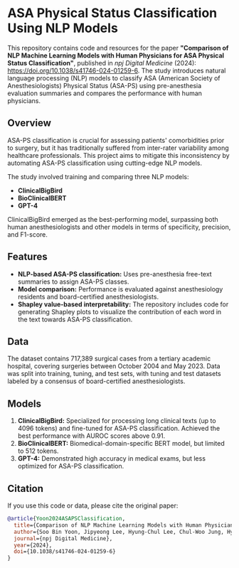 # ASA Physical Status Classification Using NLP Models

This repository contains code and resources for the paper **"Comparison of NLP Machine Learning Models with Human Physicians for ASA Physical Status Classification"**, published in *npj Digital Medicine* (2024): https://doi.org/10.1038/s41746-024-01259-6. The study introduces natural language processing (NLP) models to classify ASA (American Society of Anesthesiologists) Physical Status (ASA-PS) using pre-anesthesia evaluation summaries and compares the performance with human physicians.

## Overview

ASA-PS classification is crucial for assessing patients' comorbidities prior to surgery, but it has traditionally suffered from inter-rater variability among healthcare professionals. This project aims to mitigate this inconsistency by automating ASA-PS classification using cutting-edge NLP models.

The study involved training and comparing three NLP models:
- **ClinicalBigBird**
- **BioClinicalBERT**
- **GPT-4**

ClinicalBigBird emerged as the best-performing model, surpassing both human anesthesiologists and other models in terms of specificity, precision, and F1-score.

## Features

- **NLP-based ASA-PS classification:** Uses pre-anesthesia free-text summaries to assign ASA-PS classes.
- **Model comparison:** Performance is evaluated against anesthesiology residents and board-certified anesthesiologists.
- **Shapley value-based interpretability:** The repository includes code for generating Shapley plots to visualize the contribution of each word in the text towards ASA-PS classification.

## Data

The dataset contains 717,389 surgical cases from a tertiary academic hospital, covering surgeries between October 2004 and May 2023. Data was split into training, tuning, and test sets, with tuning and test datasets labeled by a consensus of board-certified anesthesiologists.

## Models

1. **ClinicalBigBird:** Specialized for processing long clinical texts (up to 4096 tokens) and fine-tuned for ASA-PS classification. Achieved the best performance with AUROC scores above 0.91.
2. **BioClinicalBERT:** Biomedical-domain-specific BERT model, but limited to 512 tokens.
3. **GPT-4:** Demonstrated high accuracy in medical exams, but less optimized for ASA-PS classification.

## Citation

If you use this code or data, please cite the original paper:

```bibtex
@article{Yoon2024ASAPSClassification,
  title={Comparison of NLP Machine Learning Models with Human Physicians for ASA Physical Status Classification},
  author={Soo Bin Yoon, Jipyeong Lee, Hyung-Chul Lee, Chul-Woo Jung, Hyeonhoon Lee},
  journal={npj Digital Medicine},
  year={2024},
  doi={10.1038/s41746-024-01259-6}
}
